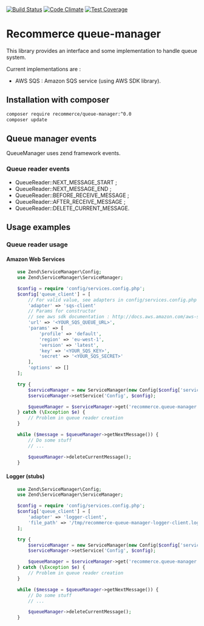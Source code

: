 [![Build Status](https://travis-ci.org/recommerce/queue-manager.svg?branch=master)](https://travis-ci.org/recommerce/queue-manager) [![Code Climate](https://codeclimate.com/github/recommerce/queue-manager/badges/gpa.svg)](https://codeclimate.com/github/recommerce/queue-manager) [![Test Coverage](https://codeclimate.com/github/recommerce/queue-manager/badges/coverage.svg)](https://codeclimate.com/github/recommerce/queue-manager/coverage)

# Recommerce queue-manager

This library provides an interface and some implementation to handle queue system.

Current implementations are :
* AWS SQS : Amazon SQS service (using AWS SDK library).

## Installation with composer

```sh
composer require recommerce/queue-manager:^0.0
composer update
```

## Queue manager events

QueueManager uses zend framework events.

### Queue reader events

* QueueReader::NEXT_MESSAGE_START ;
* QueueReader::NEXT_MESSAGE_END ;
* QueueReader::BEFORE_RECEIVE_MESSAGE ;
* QueueReader::AFTER_RECEIVE_MESSAGE ;
* QueueReader::DELETE_CURRENT_MESSAGE.

## Usage examples

### Queue reader usage

#### Amazon Web Services
```php
    use Zend\ServiceManager\Config;
    use Zend\ServiceManager\ServiceManager;

    $config = require 'config/services.config.php';
    $config['queue_client'] = [
        // For valid value, see adapters in config/services.config.php
        'adapter' => 'sqs-client'
        // Params for constructor
        // see aws sdk documentation : http://docs.aws.amazon.com/aws-sdk-php/v3/api/class-Aws.Sqs.SqsClient.html
        'url' => '<YOUR_SQS_QUEUE_URL>',
        'params' => [
            'profile' => 'default',
            'region' => 'eu-west-1',
            'version' => 'latest',
            'key' => '<YOUR_SQS_KEY>',
            'secret' => '<YOUR_SQS_SECRET>'
        ],
        'options' => []
    ];

    try {
        $serviceManager = new ServiceManager(new Config($config['service_manager']));
        $serviceManager->setService('Config', $config);

        $queueManager = $serviceManager->get('recommerce.queue-manager.queue-reader');
    } catch (\Exception $e) {
        // Problem in queue reader creation
    }

    while ($message = $queueManager->getNextMessage()) {
        // Do some stuff
        // ...

        $queueManager->deleteCurrentMessage();
    }
```

#### Logger (stubs)
```php
    use Zend\ServiceManager\Config;
    use Zend\ServiceManager\ServiceManager;

    $config = require 'config/services.config.php';
    $config['queue_client'] = [
        'adapter' => 'logger-client',
        'file_path' => '/tmp/recommerce-queue-manager-logger-client.log'
    ];

    try {
        $serviceManager = new ServiceManager(new Config($config['service_manager']));
        $serviceManager->setService('Config', $config);

        $queueManager = $serviceManager->get('recommerce.queue-manager.queue-reader');
    } catch (\Exception $e) {
        // Problem in queue reader creation
    }

    while ($message = $queueManager->getNextMessage()) {
        // Do some stuff
        // ...

        $queueManager->deleteCurrentMessage();
    }
```
